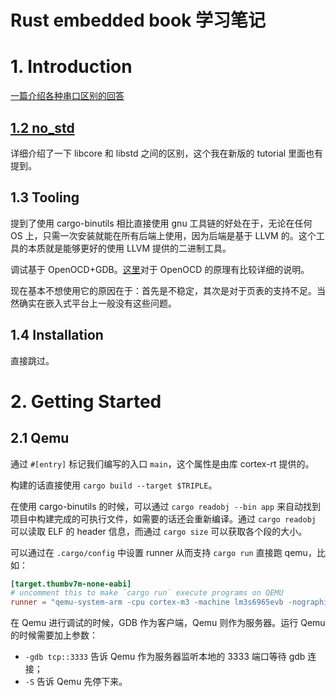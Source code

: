 # Rust embedded book 学习笔记

# 1. Introduction

[一篇介绍各种串口区别的回答](https://electronics.stackexchange.com/questions/37814/usart-uart-rs232-usb-spi-i2c-ttl-etc-what-are-all-of-these-and-how-do-th)

## [1.2 no_std](https://rust-embedded.github.io/book/intro/no-std.html)

详细介绍了一下 libcore 和 libstd 之间的区别，这个我在新版的 tutorial 里面也有提到。

## 1.3 Tooling

提到了使用 cargo-binutils 相比直接使用 gnu 工具链的好处在于，无论在任何 OS 上，只需一次安装就能在所有后端上使用，因为后端是基于 LLVM 的。这个工具的本质就是能够更好的使用 LLVM 提供的二进制工具。

调试基于 OpenOCD+GDB。[这里](https://rust-embedded.github.io/book/intro/tooling.html#openocd)对于 OpenOCD 的原理有比较详细的说明。

现在基本不想使用它的原因在于：首先是不稳定，其次是对于页表的支持不足。当然确实在嵌入式平台上一般没有这些问题。

## 1.4 Installation

直接跳过。

# 2. Getting Started

## 2.1 Qemu

通过 `#[entry]` 标记我们编写的入口 `main`，这个属性是由库 cortex-rt 提供的。

构建的话直接使用 `cargo build --target $TRIPLE`。

在使用 cargo-binutils 的时候，可以通过 `cargo readobj --bin app` 来自动找到项目中构建完成的可执行文件，如需要的话还会重新编译。通过 `cargo readobj` 可以读取 ELF 的 header 信息，而通过 `cargo size` 可以获取各个段的大小。

可以通过在 `.cargo/config` 中设置 runner 从而支持 `cargo run` 直接跑 qemu，比如：

```toml
[target.thumbv7m-none-eabi]
# uncomment this to make `cargo run` execute programs on QEMU
runner = "qemu-system-arm -cpu cortex-m3 -machine lm3s6965evb -nographic -semihosting-config enable=on,target=native -kernel"
```

在 Qemu 进行调试的时候，GDB 作为客户端，Qemu 则作为服务器。运行 Qemu 的时候需要加上参数：

* `-gdb tcp::3333` 告诉 Qemu 作为服务器监听本地的 3333 端口等待 gdb 连接；
* `-S` 告诉 Qemu 先停下来。